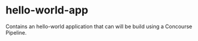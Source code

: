 # hello-world-app

Contains an hello-world application that can will be build using a Concourse Pipeline.
